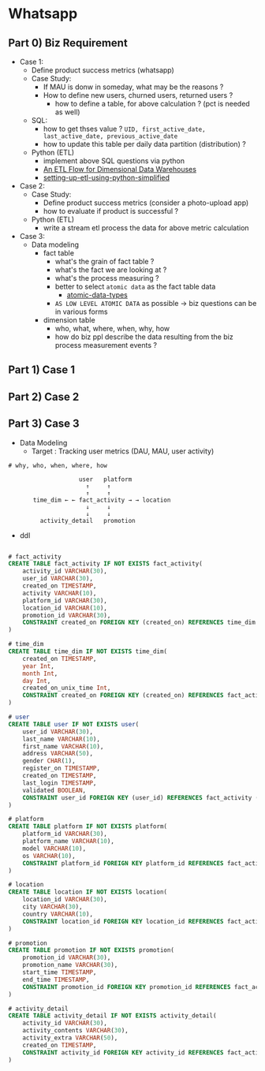 # Whatsapp

## Part 0) Biz Requirement
- Case 1:
	- Define product success metrics (whatsapp)
	- Case Study:
		- If MAU is donw in someday, what may be the reasons ?
		- How to define new users, churned users, returned users ?
			- how to define a table, for above calculation ? (pct is needed as well)
	- SQL:
		- how to get thses value ? `UID, first_active_date, last_active_date, previous_active_date`
		- how to update this table per daily data partition (distribution) ?
	- Python (ETL)
		- implement above SQL questions via python
		- [An ETL Flow for Dimensional Data Warehouses](https://www.linkedin.com/pulse/narrow-road-star-schema-basic-etl-flow-dimensional-data-vince-donovan/)
		- [setting-up-etl-using-python-simplified](https://hevodata.com/learn/setting-up-etl-using-python-simplified/)
- Case 2:
	- Case Study:
		- Define product success metrics (consider a photo-upload app)
		- how to evaluate if product is successful ?
	- Python (ETL)
		- write a stream etl process the data for above metric calculation
- Case 3:
	- Data modeling
		- fact table
			- what's the grain of fact table ?
			- what's the fact we are looking at ?
			- what's the process measuring ?
			- better to select `atomic data` as the fact table data
				- [atomic-data-types](https://docs.oracle.com/en/database/other-databases/nosql-database/21.1/sqlreferencefornosql/atomic-data-types.html)
			- `AS LOW LEVEL ATOMIC DATA` as possible -> biz questions can be in various forms
		- dimension table
			- who, what, where, when, why, how
			- how do biz ppl describe the data resulting from the biz process measurement events ?


## Part 1) Case 1
## Part 2) Case 2
## Part 3) Case 3
- Data Modeling
	- Target : Tracking user metrics (DAU, MAU, user activity)
```
# why, who, when, where, how
   
                    user   platform
                      ↑     ↑
                      ↑     ↑
       time_dim ← ← fact_activity → → location
                      ↓     ↓
                      ↓     ↓
         activity_detail   promotion

```
- ddl
```sql

# fact_activity
CREATE TABLE fact_activity IF NOT EXISTS fact_activity(
	activity_id VARCHAR(30),
	user_id VARCHAR(30),
	created_on TIMESTAMP,
	activity VARCHAR(10),
	platform_id VARCHAR(30),
	location_id VARCHAR(10),
	promotion_id VARCHAR(30),
	CONSTRAINT created_on FOREIGN KEY (created_on) REFERENCES time_dim (created_on)
)

# time_dim
CREATE TABLE time_dim IF NOT EXISTS time_dim(
	created_on TIMESTAMP,
	year Int,
	month Int,
	day Int,
	created_on_unix_time Int,
	CONSTRAINT created_on FOREIGN KEY (created_on) REFERENCES fact_activity (created_on)
)

# user
CREATE TABLE user IF NOT EXISTS user(
	user_id VARCHAR(30),
	last_name VARCHAR(10),
	first_name VARCHAR(10),
	address VARCHAR(50),
	gender CHAR(1),
	register_on TIMESTAMP,
	created_on TIMESTAMP,
	last_login TIMESTAMP,
	validated BOOLEAN,
	CONSTRAINT user_id FOREIGN KEY (user_id) REFERENCES fact_activity (user_id)
)

# platform
CREATE TABLE platform IF NOT EXISTS platform(
	platform_id VARCHAR(30),
	platform_name VARCHAR(10),
	model VARCHAR(10),
	os VARCHAR(10),
	CONSTRAINT platform_id FOREIGN KEY platform_id REFERENCES fact_activity (platform_id)
)

# location
CREATE TABLE location IF NOT EXISTS location(
	location_id VARCHAR(30),
	city VARCHAR(30),
	country VARCHAR(10),
	CONSTRAINT location_id FOREIGN KEY location_id REFERENCES fact_activity (location_id)
)

# promotion
CREATE TABLE promotion IF NOT EXISTS promotion(
	promotion_id VARCHAR(30),
	promotion_name VARCHAR(30),
	start_time TIMESTAMP,
	end_time TIMESTAMP,
	CONSTRAINT promotion_id FOREIGN KEY promotion_id REFERENCES fact_activity (promotion_id)
)

# activity_detail
CREATE TABLE activity_detail IF NOT EXISTS activity_detail(
	activity_id VARCHAR(30),
	activity_contents VARCHAR(30),
	activity_extra VARCHAR(50),
	created_on TIMESTAMP,
	CONSTRAINT activity_id FOREIGN KEY activity_id REFERENCES fact_activity (activity_id)
)
```